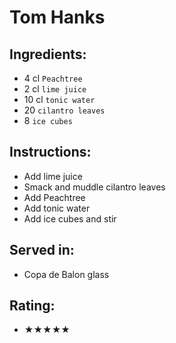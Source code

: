 # Tom Hanks

## Ingredients:
- 4 cl `Peachtree` <!-- - 5 cl `Peachtree` -->
- 2 cl `lime juice` <!-- - 2 `lime wedges` -->
- 10 cl `tonic water`
- 20 `cilantro leaves`
- 8 `ice cubes`

## Instructions:
- Add lime juice <!-- - Squeeze and add lime wedges -->
- Smack and muddle cilantro leaves
- Add Peachtree
- Add tonic water
- Add ice cubes and stir

## Served in:
- Copa de Balon glass

## Rating:
- ★★★★★